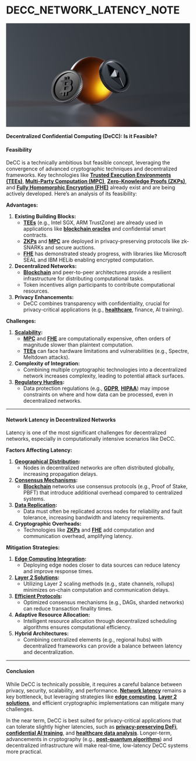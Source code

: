 # DECC\_NETWORK\_LATENCY\_NOTE

![alt text](../../../LITERARY_PRODUCTS/JOES_NOTES/MISC/image-7.png)

**Decentralized Confidential Computing (DeCC): Is it Feasible?**

#### **Feasibility**

DeCC is a technically ambitious but feasible concept, leveraging the convergence of advanced cryptographic techniques and decentralized frameworks. Key technologies like [**Trusted Execution Environments (TEEs)**](trusted_execution_environments.md), [**Multi-Party Computation (MPC)**](multi_party_computation.md), [**Zero-Knowledge Proofs (ZKPs)**](../technology/zero_knowledge_proofs.md), and [**Fully Homomorphic Encryption (FHE)**](../technology/fully_homomorphic_encryption.md) already exist and are being actively developed. Here’s an analysis of its feasibility:

**Advantages:**

1. **Existing Building Blocks:**
   * [**TEEs**](trusted_execution_environments.md) (e.g., Intel SGX, ARM TrustZone) are already used in applications like [**blockchain oracles**](../AI/blockchain_oracles.md) and confidential smart contracts.
   * [**ZKPs**](../technology/zero_knowledge_proofs.md) and [**MPC**](multi_party_computation.md) are deployed in privacy-preserving protocols like zk-SNARKs and secure auctions.
   * [**FHE**](../technology/fully_homomorphic_encryption.md) has demonstrated steady progress, with libraries like Microsoft SEAL and IBM HELib enabling encrypted computation.
2. **Decentralized Networks:**
   * [**Blockchain**](../AI/blockchain.md) and peer-to-peer architectures provide a resilient infrastructure for distributing computational tasks.
   * Token incentives align participants to contribute computational resources.
3. **Privacy Enhancements:**
   * DeCC combines transparency with confidentiality, crucial for privacy-critical applications (e.g., [**healthcare**](healthcare_data_security.md), finance, AI training).

**Challenges:**

1. [**Scalability**](scalability_in_decentralized_networks.md)**:**
   * [**MPC**](multi_party_computation.md) and [**FHE**](../technology/fully_homomorphic_encryption.md) are computationally expensive, often orders of magnitude slower than plaintext computation.
   * [**TEEs**](trusted_execution_environments.md) can face hardware limitations and vulnerabilities (e.g., Spectre, Meltdown attacks).
2. **Complexity of Integration:**
   * Combining multiple cryptographic technologies into a decentralized network increases complexity, leading to potential attack surfaces.
3. [**Regulatory Hurdles**](../governance/regulatory_environments.md)**:**
   * Data protection regulations (e.g., [**GDPR**](https://en.wikipedia.org/wiki/General_Data_Protection_Regulation), [**HIPAA**](https://en.wikipedia.org/wiki/Health_Insurance_Portability_and_Accountability_Act)) may impose constraints on where and how data can be processed, even in decentralized networks.

***

#### **Network Latency in Decentralized Networks**

Latency is one of the most significant challenges for decentralized networks, especially in computationally intensive scenarios like DeCC.

**Factors Affecting Latency:**

1. [**Geographical Distribution**](decentralized_node_distribution.md)**:**
   * Nodes in decentralized networks are often distributed globally, increasing propagation delays.
2. [**Consensus Mechanisms**](consensus_protocols.md)**:**
   * [**Blockchain**](../AI/blockchain.md) networks use consensus protocols (e.g., Proof of Stake, PBFT) that introduce additional overhead compared to centralized systems.
3. [**Data Replication**](../DATA_REPLICATION_IN_BLOCKCHAIN.md)**:**
   * Data must often be replicated across nodes for reliability and fault tolerance, increasing bandwidth and latency requirements.
4. **Cryptographic Overheads:**
   * Technologies like [**ZKPs**](../technology/zero_knowledge_proofs.md) and [**FHE**](../technology/fully_homomorphic_encryption.md) add computation and communication overhead, amplifying latency.

**Mitigation Strategies:**

1. [**Edge Computing Integration**](edge_computing_in_decentralized_systems.md)**:**
   * Deploying edge nodes closer to data sources can reduce latency and improve response times.
2. [**Layer 2 Solutions**](layer_2_scaling_solutions.md)**:**
   * Utilizing Layer 2 scaling methods (e.g., state channels, rollups) minimizes on-chain computation and communication delays.
3. [**Efficient Protocols**](../EFFICIENT_BLOCKCHAIN_PROTOCOLS.md)**:**
   * Optimized consensus mechanisms (e.g., DAGs, sharded networks) can reduce transaction finality times.
4. **Adaptive Resource Allocation:**
   * Intelligent resource allocation through decentralized scheduling algorithms ensures computational efficiency.
5. **Hybrid Architectures:**
   * Combining centralized elements (e.g., regional hubs) with decentralized frameworks can provide a balance between latency and decentralization.

***

#### **Conclusion**

While DeCC is technically possible, it requires a careful balance between privacy, security, scalability, and performance. [**Network latency**](../NETWORK_LATENCY_IN_BLOCKCHAIN.md) remains a key bottleneck, but leveraging strategies like [**edge computing**](edge_computing_in_decentralized_systems.md), [**Layer 2 solutions**](layer_2_scaling_solutions.md), and efficient cryptographic implementations can mitigate many challenges.

In the near term, DeCC is best suited for privacy-critical applications that can tolerate slightly higher latencies, such as [**privacy-preserving DeFi**](../DEFI_AND_PRIVACY.md), [**confidential AI training**](../AI/ai_training_and_confidentiality.md), and [**healthcare data analysis**](healthcare_data_security.md). Longer-term, advancements in cryptography (e.g., [**post-quantum algorithms**](../CRYPTO/post_quantum_cryptography.md)) and decentralized infrastructure will make real-time, low-latency DeCC systems more practical.
